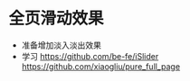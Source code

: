 # 全页滑动效果

* 准备增加淡入淡出效果
* 学习 https://github.com/be-fe/iSlider
https://github.com/xiaogliu/pure_full_page
